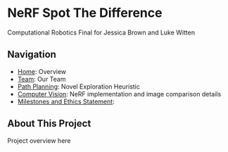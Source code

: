# NeRF Spot The Difference

Computational Robotics Final for Jessica Brown and Luke Witten

## Navigation

- [Home](index.md): Overview
- [Team](team.md): Our Team
- [Path Planning](path-planning.md): Novel Exploration Heuristic
- [Computer Vision](computer-vision.md): NeRF implementation and image
  comparison details
- [Milestones and Ethics Statement](milestones.md):

## About This Project

Project overview here
